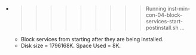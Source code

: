 * >>>>>>>>> Running inst-min-con-04-block-services-start-postinstall.sh ...
  * Block services from starting after they are being installed.
  * Disk size = 1796168K. Space Used = 8K.
